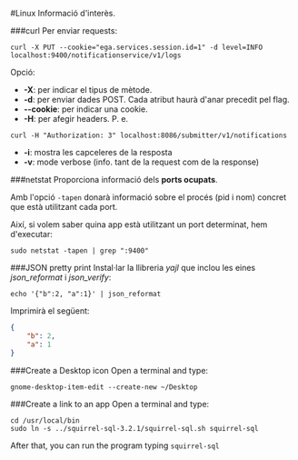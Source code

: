 #Linux
Informació d'interès.

###curl
Per enviar requests:
```
curl -X PUT --cookie="ega.services.session.id=1" -d level=INFO localhost:9400/notificationservice/v1/logs
```
Opció:
- **-X**: per indicar el tipus de mètode.
- **-d**: per enviar dades POST. Cada atribut haurà d'anar precedit pel flag.
- **--cookie**: per indicar una cookie.
- **-H**: per afegir headers. P. e. 
```
curl -H "Authorization: 3" localhost:8086/submitter/v1/notifications
```
- **-i**: mostra les capceleres de la resposta
- **-v**: mode verbose (info. tant de la request com de la response)


###netstat
Proporciona informació dels **ports ocupats**.

Amb l'opció <code>-tapen</code> donarà informació sobre el procés (pid i nom) concret que està utilitzant cada port.

Així, si volem saber quina app està utilitzant un port determinat, hem d'executar:
```
sudo netstat -tapen | grep ":9400"
```

###JSON pretty print
Instal·lar la llibreria *yajl* que inclou les eines *json_reformat* i *json_verify*:
```
echo '{"b":2, "a":1}' | json_reformat
```
Imprimirà el següent:
```json
{
    "b": 2,
    "a": 1
}
```

###Create a Desktop icon
Open a terminal and type:
```
gnome-desktop-item-edit --create-new ~/Desktop
```

###Create a link to an app
Open a terminal and type:
```
cd /usr/local/bin
sudo ln -s ../squirrel-sql-3.2.1/squirrel-sql.sh squirrel-sql
```
After that, you can run the program typing <code>squirrel-sql</code>

